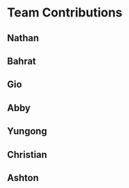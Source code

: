 # Team Contributions

<!-- Nathan -->
## Nathan

<!-- Bahrat -->
## Bahrat

<!-- Gio -->
## Gio

<!-- Abby -->
## Abby

<!-- Yungong -->
## Yungong

<!-- Christian -->
## Christian

<!-- Ashton -->
## Ashton